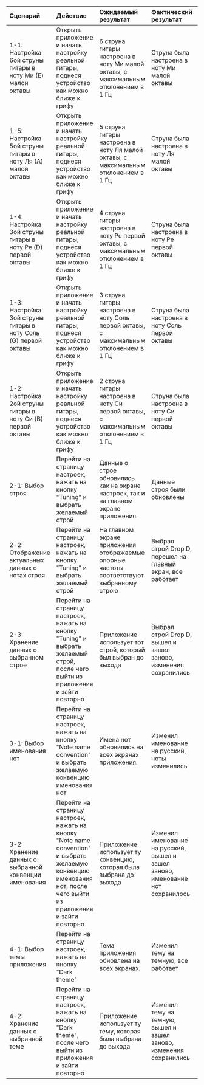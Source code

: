 |Сценарий|Действие|Ожидаемый результат|Фактический результат| Оценка|
|:---|:---|:---|:---|:---|
|1-1: Настройка 6ой струны гитары в ноту Ми (Е) малой октавы | Открыть приложение и начать настройку реальной гитары, поднеся устройство как можно ближе к грифу | 6 струна гитары настроена в ноту Ми малой октавы, с максимальным отклонением  в 1 Гц |Струна была настроена в ноту Ми малой октавы|Тест пройден|
|1-5: Настройка 5ой струны гитары в ноту Ля (А) малой октавы | Открыть приложение и начать настройку реальной гитары, поднеся устройство как можно ближе к грифу | 5 струна гитары настроена в ноту Ля малой октавы, с максимальным отклонением  в 1 Гц |Струна была настроена в ноту Ля малой октавы|Тест пройден|
|1-4: Настройка 3ой струны гитары в ноту Ре (D) первой октавы | Открыть приложение и начать настройку реальной гитары, поднеся устройство как можно ближе к грифу | 4 струна гитары настроена в ноту Ре первой октавы, с максимальным отклонением  в 1 Гц |Струна была настроена в ноту Ре первой октавы|Тест пройден|
|1-3: Настройка 3ой струны гитары в ноту Соль (G) первой октавы | Открыть приложение и начать настройку реальной гитары, поднеся устройство как можно ближе к грифу | 3 струна гитары настроена в ноту Соль первой октавы, с максимальным отклонением  в 1 Гц |Струна была настроена в ноту Соль первой октавы|Тест пройден|
|1-2: Настройка 2ой струны гитары в ноту Си (B) первой октавы | Открыть приложение и начать настройку реальной гитары, поднеся устройство как можно ближе к грифу | 2 струна гитары настроена в ноту Си первой октавы, с максимальным отклонением  в 1 Гц |Струна была настроена в ноту Си первой октавы|Тест пройден|
|2-1: Выбор строя | Перейти на страницу настроек, нажать на кнопку "Tuning" и выбрать желаемый строй | Данные о строе обновились как на экране настроек, так и на главном экране приложения. |Данные строя были обновлены|Тест пройден|
|2-2: Отображение актуальных данных о нотах строя | Перейти на страницу настроек, нажать на кнопку "Tuning" и выбрать желаемый строй | На главном экране приложения отображаемые опорные частоты соответствуют выбранному строю |Выбрал строй Drop D, перешел на главный экран, все работает|Тест пройден|
|2-3: Хранение данных о выбранном строе | Перейти на страницу настроек, нажать на кнопку "Tuning" и выбрать желаемый строй, после чего выйти из приложения и зайти повторно | Приложение использует тот строй, который был выбран до выхода  |Выбрал строй Drop D, вышел и зашел заново, изменения сохранились|Тест пройден|
|3-1: Выбор именования нот | Перейти на страницу настроек, нажать на кнопку "Note name convention" и выбрать желаемую конвенцию именования нот | Имена нот обновились на всех экранах приложения. |Изменил именование на русский, ноты изменились|Тест пройден|
|3-2: Хранение данных о выбранной конвенции именования | Перейти на страницу настроек, нажать на кнопку "Note name convention" и выбрать желаемую конвенцию именования нот, после чего выйти из приложения и зайти повторно | Приложение использует ту конвенцию, которая была выбрана до выхода  |Изменил именование на русский, вышел и зашел заново, именование нот сохранилось|Тест пройден|
|4-1: Выбор темы приложения | Перейти на страницу настроек, нажать на кнопку "Dark theme" | Тема приложения обновлена на всех экранах. |Изменил тему на темную, все работает|Тест пройден|
|4-2: Хранение данных о выбранной теме | Перейти на страницу настроек, нажать на кнопку "Dark theme", после чего выйти из приложения и зайти повторно | Приложение использует ту тему, которая была выбрана до выхода  |Изменил тему на темную, вышел и зашел заново, изменения сохранились|Тест пройден|
